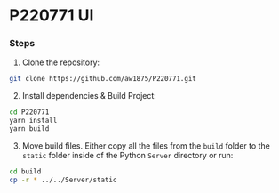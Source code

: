 # P220771 UI

### Steps

1. Clone the repository: 
```bash
git clone https://github.com/aw1875/P220771.git
```
2. Install dependencies & Build Project:
```bash
cd P220771
yarn install
yarn build
```
3. Move build files. Either copy all the files from the `build` folder to the `static` folder inside of the Python `Server` directory or run:
```bash
cd build
cp -r * ../../Server/static
```
